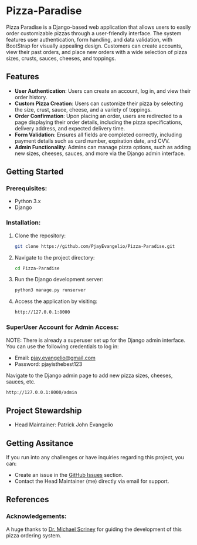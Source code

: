 # Pizza-Paradise

Pizza Paradise is a Django-based web application that allows users to easily order customizable pizzas through a user-friendly interface. The system features user authentication, form handling, and data validation, with BootStrap for visually appealing design. Customers can create accounts, view their past orders, and place new orders with a wide selection of pizza sizes, crusts, sauces, cheeses, and toppings.

## Features
- **User Authentication**: Users can create an account, log in, and view their order history.
- **Custom Pizza Creation**: Users can customize their pizza by selecting the size, crust, sauce, cheese, and a variety of toppings.
- **Order Confirmation**: Upon placing an order, users are redirected to a page displaying their order details, including the pizza specifications, delivery address, and expected delivery time.
- **Form Validation**: Ensures all fields are completed correctly, including payment details such as card number, expiration date, and CVV.
- **Admin Functionality**: Admins can manage pizza options, such as adding new sizes, cheeses, sauces, and more via the Django admin interface.

## Getting Started

### Prerequisites:
- Python 3.x
- Django

### Installation:

1. Clone the repository:
   ```bash
   git clone https://github.com/PjayEvangelio/Pizza-Paradise.git

2. Navigate to the project directory:
   ```bash
   cd Pizza-Paradise

3. Run the Django development server:
   ```bash
   python3 manage.py runserver

4. Access the application by visiting:
   ```bash
   http://127.0.0.1:8000

### SuperUser Account for Admin Access:

NOTE: There is already a superuser set up for the Django admin interface. You can use the following credentials to log in:
  - Email: pjay.evangelio@gmail.com
  - Password: pjayisthebest123

Navigate to the Django admin page to add new pizza sizes, cheeses, sauces, etc.
```bash
http://127.0.0.1:8000/admin
```

## Project Stewardship
- Head Maintainer: Patrick John Evangelio

## Getting Assitance
If you run into any challenges or have inquiries regarding this project, you can:
- Create an issue in the [GitHub Issues](https://github.com/PjayEvangelio/Pizza-Paradise/issues) section.
- Contact the Head Maintainer (me) directly via email for support.

## References

### Acknowledgements:
A huge thanks to [Dr. Michael Scriney](https://www.dcu.ie/computing/people/michael-scriney) for guiding the development of this pizza ordering system.
